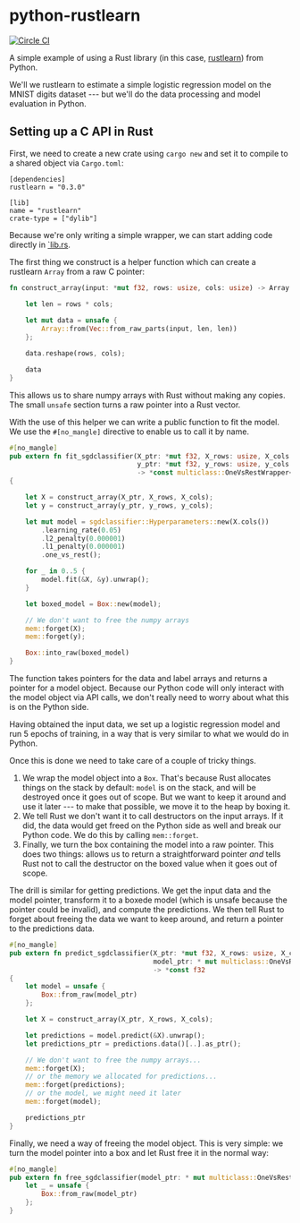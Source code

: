 # python-rustlearn

[![Circle CI](https://circleci.com/gh/maciejkula/python-rustlearn.svg?style=svg)](https://circleci.com/gh/maciejkula/python-rustlearn)

A simple example of using a Rust library (in this case, [rustlearn](https://github.com/maciejkula/rustlearn)) from Python.

We'll we rustlearn to estimate a simple logistic regression model on the MNIST digits dataset --- but we'll do the data processing and model evaluation in Python.

## Setting up a C API in Rust

First, we need to create a new crate using `cargo new` and set it to compile to a shared object via `Cargo.toml`:

```
[dependencies]
rustlearn = "0.3.0"

[lib]
name = "rustlearn"
crate-type = ["dylib"]
```

Because we're only writing a simple wrapper, we can start adding code directly in [`lib.rs](/pyrustlearn/rustlearn-bindings/src/lib.rs).

The first thing we construct is a helper function which can create a rustlearn `Array` from a raw C pointer:

```rust
fn construct_array(input: *mut f32, rows: usize, cols: usize) -> Array {

    let len = rows * cols;
    
    let mut data = unsafe {
        Array::from(Vec::from_raw_parts(input, len, len))
    };

    data.reshape(rows, cols);

    data
}
```

This allows us to share numpy arrays with Rust without making any copies. The small `unsafe` section turns a raw pointer into a Rust vector.

With the use of this helper we can write a public function to fit the model. We use the `#[no_mangle]` directive to enable us to call it by name.

```rust
#[no_mangle]
pub extern fn fit_sgdclassifier(X_ptr: *mut f32, X_rows: usize, X_cols: usize,
                                y_ptr: *mut f32, y_rows: usize, y_cols: usize)
                                -> *const multiclass::OneVsRestWrapper<sgdclassifier::SGDClassifier>
{

    let X = construct_array(X_ptr, X_rows, X_cols);
    let y = construct_array(y_ptr, y_rows, y_cols);

    let mut model = sgdclassifier::Hyperparameters::new(X.cols())
        .learning_rate(0.05)
        .l2_penalty(0.000001)
        .l1_penalty(0.000001)
        .one_vs_rest();

    for _ in 0..5 {
        model.fit(&X, &y).unwrap();
    }

    let boxed_model = Box::new(model);

    // We don't want to free the numpy arrays
    mem::forget(X);
    mem::forget(y);

    Box::into_raw(boxed_model)
}
```

The function takes pointers for the data and label arrays and returns a pointer for a model object. Because our Python code will only interact with the model object via API calls, we don't really need to worry about what this is on the Python side.

Having obtained the input data, we set up a logistic regression model and run 5 epochs of training, in a way that is very similar to what we would do in Python.

Once this is done we need to take care of a couple of tricky things.

1. We wrap the model object into a `Box`. That's because Rust allocates things on the stack by default: `model` is on the stack, and will be destroyed once it goes out of scope. But we want to keep it around and use it later --- to make that possible, we move it to the heap by boxing it.
2. We tell Rust we don't want it to call destructors on the input arrays. If it did, the data would get freed on the Python side as well and break our Python code. We do this by calling `mem::forget`.
3. Finally, we turn the box containing the model into a raw pointer. This does two things: allows us to return a straightforward pointer _and_ tells Rust not to call the destructor on the boxed value when it goes out of scope.

The drill is similar for getting predictions. We get the input data and the model pointer, transform it to a boxede model (which is unsafe because the pointer could be invalid), and compute the predictions. We then tell Rust to forget about freeing the data we want to keep around, and return a pointer to the predictions data.

```rust
#[no_mangle]
pub extern fn predict_sgdclassifier(X_ptr: *mut f32, X_rows: usize, X_cols: usize,
                                    model_ptr: * mut multiclass::OneVsRestWrapper<sgdclassifier::SGDClassifier>)
                                    -> *const f32
{
    let model = unsafe {
        Box::from_raw(model_ptr)
    };

    let X = construct_array(X_ptr, X_rows, X_cols);

    let predictions = model.predict(&X).unwrap();
    let predictions_ptr = predictions.data()[..].as_ptr();

    // We don't want to free the numpy arrays...
    mem::forget(X);
    // or the memory we allocated for predictions...
    mem::forget(predictions);
    // or the model, we might need it later
    mem::forget(model);

    predictions_ptr
}
```

Finally, we need a way of freeing the model object. This is very simple: we turn the model pointer into a box and let Rust free it in the normal way:

```rust
#[no_mangle]
pub extern fn free_sgdclassifier(model_ptr: * mut multiclass::OneVsRestWrapper<sgdclassifier::SGDClassifier>) {
    let _ = unsafe {
        Box::from_raw(model_ptr)
    };
}
```